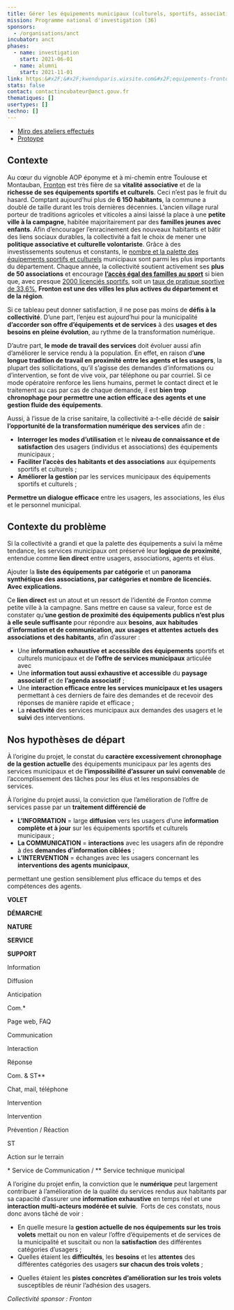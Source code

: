 ```yaml
---
title: Gérer les équipements municipaux (culturels, sportifs, associatifs)
mission: Programme national d'investigation (36)
sponsors:
  - /organisations/anct
incubator: anct
phases:
  - name: investigation
    start: 2021-06-01
  - name: alumni
    start: 2021-11-01
link: https:&#x2F;&#x2F;kwenduparis.wixsite.com&#x2F;equipements-fronton-
stats: false
contact: contactincubateur@anct.gouv.fr
thematiques: []
usertypes: []
techno: []
---
```

- [Miro des ateliers effectués](https://miro.com/app/board/o9J_lHxB98I=/)
- [Protoype](https://kwenduparis.wixsite.com/equipements-fronton-)

## Contexte

Au cœur du vignoble AOP éponyme et à mi-chemin entre Toulouse et Montauban, [Fronton](https://youtu.be/Ou-1ahq-XLU) est très fière de sa **vitalité associative** et de la **richesse de ses équipements sportifs et culturels**. Ceci n’est pas le fruit du hasard. Comptant aujourd’hui plus de **6 150 habitants**, la commune a doublé de taille durant les trois dernières décennies. L’ancien village rural porteur de traditions agricoles et viticoles a ainsi laissé la place à une **petite ville à la campagne**, habitée majoritairement par des **familles jeunes avec enfants**. Afin d’encourager l’enracinement des nouveaux habitants et bâtir des liens sociaux durables, la collectivité a fait le choix de mener une **politique associative et culturelle volontariste**. Grâce à des investissements soutenus et constants, le [nombre et la palette des équipements sportifs et culturels](http://www.res.sports.gouv.fr/Rech_Equipement.aspx) municipaux sont parmi les plus importants du département. Chaque année, la collectivité soutient activement ses **plus de 50 associations** et encourage [**l’accès égal des familles au sport**](https://www.mairie-fronton.fr/le-passsport-frontonnais/) si bien que, avec presque [2000 licenciés sportifs](https://www.observatoire-des-territoires.gouv.fr/outils/cartographie-interactive/#bbox=56964,5474914,201109,126156&c=indicator&i=licsport.nb_licsport&s=2016&selcodgeo=31202&view=map36), soit un [taux de pratique sportive de 33,6%](https://www.observatoire-des-territoires.gouv.fr/outils/cartographie-interactive/#bbox=124520,5460344,56291,35311&c=indicator&i=licsport.p_licsport&s=2016&selcodgeo=31202&view=map36), **Fronton est une des villes les plus actives du département et de la région**.

Si ce tableau peut donner satisfaction, il ne pose pas moins de **défis à la collectivité**. D’une part, l’enjeu est aujourd’hui pour la municipalité **d’accorder son offre d’équipements et de services** à des **usages et des besoins en pleine évolution**, au rythme de la transformation numérique. 

D’autre part, **le mode de travail des services** doit évoluer aussi afin d’améliorer le service rendu à la population. En effet, en raison d’**une longue tradition de travail en proximité entre les agents et les usagers**, la plupart des sollicitations, qu’il s’agisse des demandes d’informations ou d’intervention, se font de vive voix, par téléphone ou par courriel. Si ce mode opératoire renforce les liens humains, permet le contact direct et le traitement au cas par cas de chaque demande, il est **bien trop chronophage pour permettre une action efficace des agents et une gestion fluide des équipements**. 

Aussi, à l’issue de la crise sanitaire, la collectivité a-t-elle décidé de **saisir l’opportunité de la transformation numérique des services** afin de :

*   **Interroger les** **modes d’utilisation** et le **niveau de connaissance et de satisfaction** des usagers (individus et associations) des équipements municipaux ;
*   **Faciliter l’accès** **des habitants et des associations** aux équipements sportifs et culturels ;
*   **Améliorer la gestion** par les services municipaux des équipements sportifs et culturels ;

**Permettre un dialogue efficace** entre les usagers, les associations, les élus et le personnel municipal.          

## Contexte du problème

Si la collectivité a grandi et que la palette des équipements a suivi la même tendance, les services municipaux ont préservé leur **logique de proximité**, entendue comme **lien direct** entre usagers, associations, agents et élus. 

Ajouter la **liste des équipements** **par catégorie** et un **panorama synthétique des associations, par catégories et nombre de licenciés. Avec explications.**

Ce **lien direct** est un atout et un ressort de l’identité de Fronton comme petite ville à la campagne. Sans mettre en cause sa valeur, force est de constater qu’**une gestion de proximité des équipements publics n’est plus à elle seule suffisante** pour répondre aux **besoins**, **aux** **habitudes d’information et de communication, aux** **usages** **et attentes** **actuels des associations et des habitants**, afin d’assurer :

*   Une **information exhaustive et accessible** **des équipements** sportifs et culturels municipaux et de **l’offre de services municipaux** articulée avec 
*   Une **information tout aussi exhaustive et accessible** du **paysage associatif** et de **l’agenda associatif** ;
*   Une **interaction efficace entre les services municipaux et les usagers** permettant à ces derniers de faire des demandes et de recevoir des réponses de manière rapide et efficace ;
*   La **réactivité** des services municipaux aux demandes des usagers et le **suivi** des interventions.

## Nos hypothèses de départ

À l’origine du projet, le constat du **caractère excessivement chronophage de la gestion actuelle** des équipements municipaux par les agents des services municipaux et de **l’impossibilité d’assurer un suivi** **convenable** de l’accomplissement des tâches pour les élus et les responsables de services. 

À l’origine du projet aussi, la conviction que l’amélioration de l’offre de services passe par un **traitement différencié de** 
*   **L’INFORMATION** = large **diffusion** vers les usagers d’une **information complète et à jour** sur les équipements sportifs et culturels municipaux ;   
*   **La COMMUNICATION** = **interactions** avec les usagers afin de répondre à des **demandes d’information ciblées** ;
*   **L’INTERVENTION** = échanges avec les usagers concernant les **interventions des agents municipaux**, 

permettant une gestion sensiblement plus efficace du temps et des compétences des agents.

**VOLET**

**DÉMARCHE**

**NATURE**

**SERVICE**

**SUPPORT**

Information

Diffusion

Anticipation

Com.\*

Page web, FAQ

Communication

Interaction

Réponse

Com. & ST\*\*

Chat, mail, téléphone

Intervention

Intervention

Prévention / Réaction

ST

Action sur le terrain

\* Service de Communication / \*\* Service technique municipal

A l’origine du projet enfin, la conviction que le **numérique** peut largement contribuer à l’amélioration de la qualité du services rendus aux habitants par sa capacité d’assurer une **information exhaustive** en temps réel et une **interaction multi-acteurs modérée et suivie**.  Forts de ces constats, nous donc avons tâché de voir :

*   En quelle mesure la **gestion actuelle de nos équipements sur les trois volets** mettait ou non en valeur l’offre d’équipements et de services de la municipalité et suscitait ou non la **satisfaction** des différentes catégories d’usagers ;
*   Quelles étaient les **difficultés**, les **besoins** et les **attentes** des différentes catégories des usagers **sur chacun des trois volets** ;
- Quelles étaient les **pistes concrètes d’amélioration sur les trois volets** susceptibles de réunir l’adhésion des usagers.

*Collectivité sponsor : Fronton*
